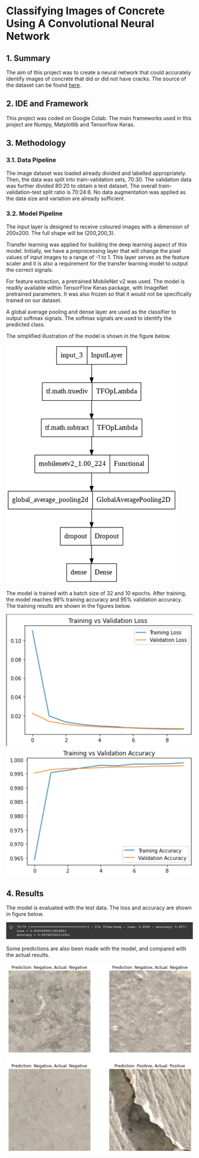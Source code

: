 # Classifying Images of Concrete Using A Convolutional Neural Network

## 1. Summary
The aim of this project was to create a neural network that could accurately identify images of concrete that did or did not have cracks. The source of the dataset can be found [here](https://data.mendeley.com/datasets/5y9wdsg2zt/2).

## 2. IDE and Framework
This project was coded on Google Colab. The main frameworks used in this project are Numpy, Matplotlib and Tensorflow Keras.

## 3. Methodology

### 3.1. Data Pipeline
The image dataset was loaded already divided and labelled appropriately. Then, the data was split into train-validation sets, 70:30. The validation data was further divided 80:20 to obtain a test dataset. The overall train-validation-test split ratio is 70:24:6. No data augmentation was applied as the data size and variation are already sufficient.

### 3.2. Model Pipeline
The input layer is designed to receive coloured images with a dimension of 200x200. The full shape will be (200,200,3).

Transfer learning was applied for building the deep learning aspect of this model. Initially, we have a preprocessing layer that will change the pixel values of input images to a range of -1 to 1. This layer serves as the feature scaler and it is also a requirement for the transfer learning model to output the correct signals.

For feature extraction, a pretrained MobileNet v2 was used. The model is readily available within TensorFlow Keras package, with ImageNet pretrained parameters. It was also frozen so that it would not be specifically trained on our dataset.

A global average pooling and dense layer are used as the classifier to output softmax signals. The softmax signals are used to identify the predicted class.

The simplified illustration of the model is shown in the figure below.

![Model](img/model.png)

The model is trained with a batch size of 32 and 10 epochs. After training, the model reaches 99% training accuracy and 95% validation accuracy. The training results are shown in the figures below.

![Loss](img/loss.png) ![Accuracy](img/accuracy.png)

## 4. Results
The model is evaluated with the test data. The loss and accuracy are shown in figure below.

![Test Result](img/test_result.png)

Some predictions are also been made with the model, and compared with the actual results.

![Result](img/result.png)
